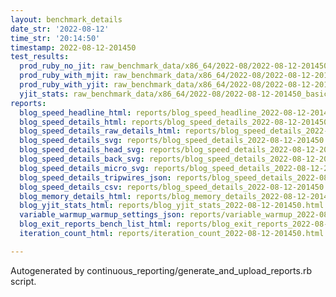 ```yaml
---
layout: benchmark_details
date_str: '2022-08-12'
time_str: '20:14:50'
timestamp: 2022-08-12-201450
test_results:
  prod_ruby_no_jit: raw_benchmark_data/x86_64/2022-08/2022-08-12-201450_basic_benchmark_prod_ruby_no_jit.json
  prod_ruby_with_mjit: raw_benchmark_data/x86_64/2022-08/2022-08-12-201450_basic_benchmark_prod_ruby_with_mjit.json
  prod_ruby_with_yjit: raw_benchmark_data/x86_64/2022-08/2022-08-12-201450_basic_benchmark_prod_ruby_with_yjit.json
  yjit_stats: raw_benchmark_data/x86_64/2022-08/2022-08-12-201450_basic_benchmark_yjit_stats.json
reports:
  blog_speed_headline_html: reports/blog_speed_headline_2022-08-12-201450.html
  blog_speed_details_html: reports/blog_speed_details_2022-08-12-201450.html
  blog_speed_details_raw_details_html: reports/blog_speed_details_2022-08-12-201450.raw_details.html
  blog_speed_details_svg: reports/blog_speed_details_2022-08-12-201450.svg
  blog_speed_details_head_svg: reports/blog_speed_details_2022-08-12-201450.head.svg
  blog_speed_details_back_svg: reports/blog_speed_details_2022-08-12-201450.back.svg
  blog_speed_details_micro_svg: reports/blog_speed_details_2022-08-12-201450.micro.svg
  blog_speed_details_tripwires_json: reports/blog_speed_details_2022-08-12-201450.tripwires.json
  blog_speed_details_csv: reports/blog_speed_details_2022-08-12-201450.csv
  blog_memory_details_html: reports/blog_memory_details_2022-08-12-201450.html
  blog_yjit_stats_html: reports/blog_yjit_stats_2022-08-12-201450.html
  variable_warmup_warmup_settings_json: reports/variable_warmup_2022-08-12-201450.warmup_settings.json
  blog_exit_reports_bench_list_html: reports/blog_exit_reports_2022-08-12-201450.bench_list.html
  iteration_count_html: reports/iteration_count_2022-08-12-201450.html

---
```

Autogenerated by continuous_reporting/generate_and_upload_reports.rb script.

